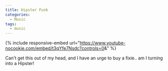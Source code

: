 ```yaml
---
title: Hipster Funk
categories:
  - Music
tags:
  - music
---
```


{% include responsive-embed url="https://www.youtube-nocookie.com/embed/t3qYfe7Nsdc?controls=0&amp;" %}

Can't get this out of my head, and I have an urge to buy a fixie.. am I turning into a Hipster!